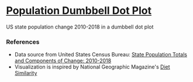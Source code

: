 # [Population Dumbbell Dot Plot](https://zhenmao.github.io/population-dumbbell-dot-plot/)

US state population change 2010-2018 in a dumbbell dot plot

### References

- Data source from United States Census Bureau: [State Population Totals and Components of Change: 2010-2018](https://www.census.gov/data/tables/time-series/demo/popest/2010s-state-total.html)
- Visualization is inspired by National Geographic Magazine's [Diet Similarity](https://www.nationalgeographic.com/foodfeatures/diet-similarity/)
